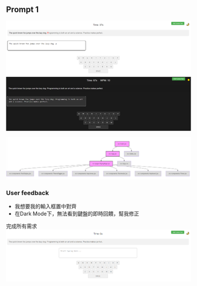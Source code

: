 ## Prompt 1

![alt text](image.png)
![alt text](image-1.png)

![alt text](image-2.png)

### User feedback
* 我想要我的輸入框置中對齊
* 在Dark Mode下，無法看到鍵盤的即時回饋，幫我修正

完成所有需求
![alt text](image-3.png)